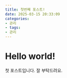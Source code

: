 ```yaml
---
title: 첫번째 포스트!
date: 2025-03-15 20:33:09
categories:
- 관리
- tags:
- 관리
---
```


# Hello world!

첫 포스트입니다. 잘 부탁드려요.
